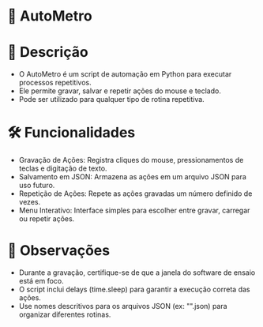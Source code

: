 # 🔌 AutoMetro

# 📌 Descrição
 - O AutoMetro é um script de automação em Python para executar processos repetitivos. 
 - Ele permite gravar, salvar e repetir ações do mouse e teclado.
 - Pode ser utilizado para qualquer tipo de rotina repetitiva.

# 🛠 Funcionalidades
 - Gravação de Ações: Registra cliques do mouse, pressionamentos de teclas e digitação de texto.
 - Salvamento em JSON: Armazena as ações em um arquivo JSON para uso futuro.
 - Repetição de Ações: Repete as ações gravadas um número definido de vezes.
 - Menu Interativo: Interface simples para escolher entre gravar, carregar ou repetir ações.

# 🛑 Observações
 - Durante a gravação, certifique-se de que a janela do software de ensaio está em foco.
 - O script inclui delays (time.sleep) para garantir a execução correta das ações.
 - Use nomes descritivos para os arquivos JSON (ex: "".json) para organizar diferentes rotinas.
